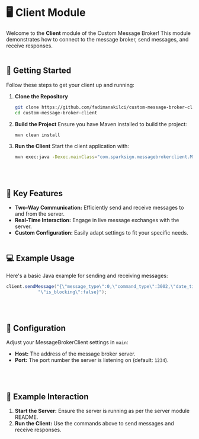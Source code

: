 # 🖥️ Client Module

Welcome to the **Client** module of the Custom Message Broker! This module demonstrates how to connect to the message broker, send messages, and receive responses.
<br><br>

## 🚀 Getting Started

Follow these steps to get your client up and running:

1. **Clone the Repository**

   ```bash
   git clone https://github.com/fadimanakilci/custom-message-broker-client.git
   cd custom-message-broker-client
   ```

2. **Build the Project**
   Ensure you have Maven installed to build the project:
   ```bash
   mvn clean install
   ```
   
3. **Run the Client**
   Start the client application with:
    ```bash
   mvn exec:java -Dexec.mainClass="com.sparksign.messagebrokerclient.Main"
   ```
<br><br>

## 📡 Key Features

- **Two-Way Communication:** Efficiently send and receive messages to and from the server.
- **Real-Time Interaction:** Engage in live message exchanges with the server.
- **Custom Configuration:** Easily adapt settings to fit your specific needs.
<br><br>

## 💻 Example Usage

Here's a basic Java example for sending and receiving messages:
```java
client.sendMessage("{\"message_type\":0,\"command_type\":3002,\"date_time\":1701301149," +
            "\"is_blocking\":false}");
```
<br><br>

## 📜 Configuration

Adjust your MessageBrokerClient settings in `main`:

- **Host:** The address of the message broker server.
- **Port:** The port number the server is listening on (default: `1234`).

<br><br>

## 🔄 Example Interaction

1. **Start the Server:** Ensure the server is running as per the server module README.
2. **Run the Client:** Use the commands above to send messages and receive responses.




